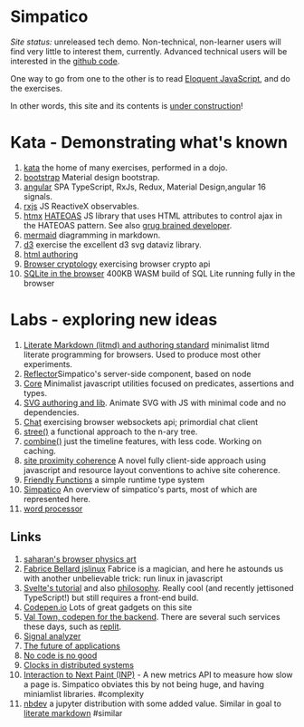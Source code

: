 # Simpatico

*Site status:* unreleased tech demo.
Non-technical, non-learner users will find very little to interest them, currently.
Advanced technical users will be interested in the [github code](https://github.com/javajosh/simpatico).

One way to go from one to the other is to read [Eloquent JavaScript](https://eloquentjavascript.net/), and do the exercises.

In other words, this site and its contents is [under construction](http://textfiles.com/underconstruction/)!

# Kata - Demonstrating what's known
  1.  [kata](/kata/) the home of many exercises, performed in a dojo.
  1.  [bootstrap](/kata/bootstrap/index.html) Material design bootstrap.
  1.  [angular](/kata/angular) SPA TypeScript, RxJs, Redux,  Material Design,angular 16 signals.
  2.  [rxjs](/kata/rxjs/rxjs.md) JS ReactiveX observables.
  3.  [htmx](/kata/htmx) [HATEOAS](https://en.wikipedia.org/wiki/HATEOAS) JS library that uses HTML attributes to control ajax in the HATEOAS pattern. See also [grug brained developer](https://grugbrain.dev/).
  4.  [mermaid](/kata/mermaid.html) diagramming in markdown.
  5.  [d3](/kata/d3) exercise the excellent d3 svg dataviz library.
  1.  [html authoring](/kata/html.html)
  1.  [Browser cryptology](/crypto) exercising browser crypto api
  1.  [SQLite in the browser](/db/) 400KB WASM build of SQL Lite running fully in the browser

# Labs - exploring new ideas
   1.  [Literate Markdown (litmd) and authoring standard](/lit) minimalist litmd literate programming for browsers. Used to produce most other experiments.
   1.  [Reflector](/reflector)Simpatico\'s server-side component, based on node
   1.  [Core](/core) Minimalist javascript utilities focused on predicates, assertions and types.
   1.  [SVG authoring and lib](/svg). Animate SVG with JS with minimal code and no dependencies.
   1.  [Chat](/chat) exercising browser websockets api; primordial chat client
   1.  [stree()](/stree3) a functional approach to the n-ary tree.
   1.  [combine()](/combine2) just the timeline features, with less code. Working on caching.
   1.  [site proximity coherence](/kata/proximity-coherence) A novel fully client-side approach using javascript and resource layout conventions to achive site coherence.
   1.  [Friendly Functions](/friendly) a simple runtime type system
   1.  [Simpatico](/notes/simpatico) An overview of simpatico\'s parts, most of which are represented here.
   1.  [word processor](/wp)

## Links

  1.  [saharan's browser physics art](https://oimo.io/works)
  2.  [Fabrice Bellard
      jslinux](https://bellard.org/jslinux/vm.html?url=alpine-x86.cfg&mem=192) Fabrice is a magician, and here he astounds us with another unbelievable trick: run linux in javascript
  3.  [Svelte's tutorial](https://svelte.dev/tutorial) and also
      [philosophy](https://svelte.dev/blog/frameworks-without-the-framework). Really cool (and recently jettisoned TypeScript!) but still requires a front-end build.
  4.  [Codepen.io](https://codepen.io/) Lots of great gadgets on this site
  5.  [Val Town, codepen for the
      backend](https://blog.val.town/blog/migrating-from-supabase). There are several such services these days, such as [replit](https://replit.com/).
  6.  [Signal
      analyzer](https://cprimozic.net/blog/building-a-signal-analyzer-with-modern-web-tech/)
  1.  [The future of
      applications](https://mikecann.co.uk/posts/the-future-of-applications)
  2.  [No code is no
      good](https://jaylittle.com/post/view/2023/4/low-code-software-development-is-a-lie)
  3.  [Clocks in distributed
      systems](https://www.exhypothesi.com/clocks-and-causality/)
  1.  [Interaction to Next Paint (INP)](https://web.dev/inp/) - A new
    metrics API to measure how slow a page is. Simpatico obviates this
    by not being huge, and having miniamlist libraries. #complexity
  1.  [nbdev](https://nbdev.fast.ai/) a jupyter distribution with some
    added value. Similar in goal to [literate markdown](lit.md) #similar
